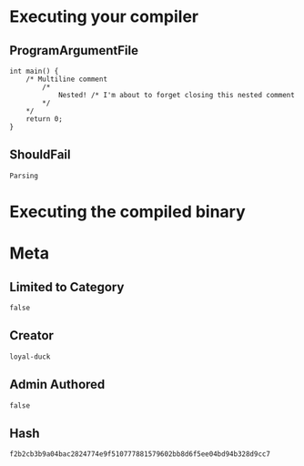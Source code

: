 # Executing your compiler

## ProgramArgumentFile

```
int main() {
    /* Multiline comment
        /*
            Nested! /* I'm about to forget closing this nested comment
        */
    */
    return 0;
}
```

## ShouldFail

```
Parsing
```

# Executing the compiled binary

# Meta

## Limited to Category

```
false
```

## Creator

```
loyal-duck
```

## Admin Authored

```
false
```

## Hash

```
f2b2cb3b9a04bac2824774e9f510777881579602bb8d6f5ee04bd94b328d9cc7
```
